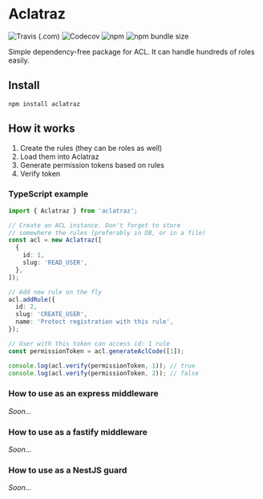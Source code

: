 # Aclatraz

![Travis (.com)](https://img.shields.io/travis/com/PoOwAa/aclatraz?logo=travis)
![Codecov](https://img.shields.io/codecov/c/github/PoOwAa/aclatraz?label=codecov&logo=codecov)
![npm](https://img.shields.io/npm/v/aclatraz?logo=javascript)
![npm bundle size](https://img.shields.io/bundlephobia/min/aclatraz?logo=npm)

Simple dependency-free package for ACL. It can handle hundreds of roles easily.

## Install

`npm install aclatraz`

## How it works

1. Create the rules (they can be roles as well)
2. Load them into Aclatraz
3. Generate permission tokens based on rules
4. Verify token

### TypeScript example

```typescript
import { Aclatraz } from 'aclatraz';

// Create an ACL instance. Don't forget to store
// somewhere the rules (preferably in DB, or in a file)
const acl = new Aclatraz([
  {
    id: 1,
    slug: 'READ_USER',
  },
]);

// Add new rule on the fly
acl.addRule({
  id: 2,
  slug: 'CREATE_USER',
  name: 'Protect registration with this rule',
});

// User with this token can access id: 1 rule
const permissionToken = acl.generateAclCode([1]);

console.log(acl.verify(permissionToken, 1)); // true
console.log(acl.verify(permissionToken, 2)); // false
```

### How to use as an express middleware

_Soon..._

### How to use as a fastify middleware

_Soon..._

### How to use as a NestJS guard

_Soon..._
